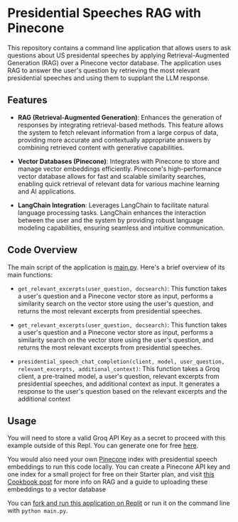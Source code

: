 # Presidential Speeches RAG with Pinecone

This repository contains a command line application that allows users to ask questions about US presidental speeches by applying Retrieval-Augmented Generation (RAG) over a Pinecone vector database. The application uses RAG to answer the user's question by retrieving the most relevant presidential speeches and using them to supplant the LLM response.

## Features

- **RAG (Retrieval-Augmented Generation)**: Enhances the generation of responses by integrating retrieval-based methods. This feature allows the system to fetch relevant information from a large corpus of data, providing more accurate and contextually appropriate answers by combining retrieved content with generative capabilities.

- **Vector Databases (Pinecone)**: Integrates with Pinecone to store and manage vector embeddings efficiently. Pinecone's high-performance vector database allows for fast and scalable similarity searches, enabling quick retrieval of relevant data for various machine learning and AI applications.

- **LangChain Integration**: Leverages LangChain to facilitate natural language processing tasks. LangChain enhances the interaction between the user and the system by providing robust language modeling capabilities, ensuring seamless and intuitive communication.

## Code Overview

The main script of the application is [main.py](./main.py). Here's a brief overview of its main functions:

- `get_relevant_excerpts(user_question, docsearch)`: This function takes a user's question and a Pinecone vector store as input, performs a similarity search on the vector store using the user's question, and returns the most relevant excerpts from presidential speeches.

- `get_relevant_excerpts(user_question, docsearch)`: This function takes a user's question and a Pinecone vector store as input, performs a similarity search on the vector store using the user's question, and returns the most relevant excerpts from presidential speeches.

- `presidential_speech_chat_completion(client, model, user_question, relevant_excerpts, additional_context)`: This function takes a Groq client, a pre-trained model, a user's question, relevant excerpts from presidential speeches, and additional context as input. It generates a response to the user's question based on the relevant excerpts and the additional context

## Usage

You will need to store a valid Groq API Key as a secret to proceed with this example outside of this Repl. You can generate one for free [here](https://console.groq.com/keys).

You would also need your own [Pinecone](https://www.pinecone.io/) index with presidential speech embeddings to run this code locally. You can create a Pinecone API key and one index for a small project for free on their Starter plan, and visit [this Cookbook post](https://github.com/groq/groq-api-cookbook/blob/dan/replit-conversion/presidential-speeches-rag/presidential-speeches-rag.ipynb) for more info on RAG and a guide to uploading these embeddings to a vector database

You can [fork and run this application on Replit](https://replit.com/@GroqCloud/Presidential-Speeches-RAG-with-Pinecone) or run it on the command line with `python main.py`.
